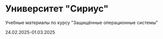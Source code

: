 # Университет "Сириус"

Учебные материалы по курсу "Защищённые операционные системы"

24.02.2025-01.03.2025
